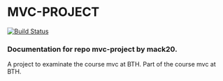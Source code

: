 # MVC-PROJECT

[![Build Status](https://www.travis-ci.com/wadholm/mvc-project.svg?branch=main)](https://www.travis-ci.com/wadholm/mvc-project)

### Documentation for repo mvc-project by mack20.  
A project to examinate the course mvc at BTH. 
Part of the course mvc at BTH.
